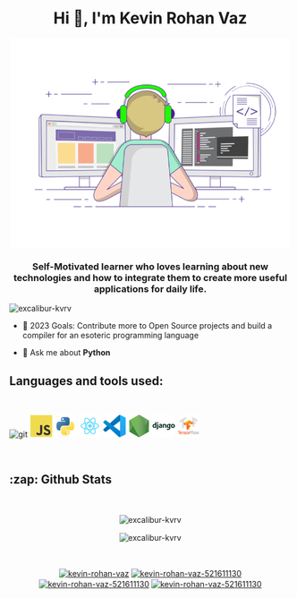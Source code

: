 <h1 align="center">Hi 👋, I'm Kevin Rohan Vaz</h1>
<p align="center"><img src="techguy.gif"align="center" width="500"/></p>
<h3 align="center">Self-Motivated learner who loves learning about new technologies and how to integrate them to create more useful applications for daily life.</h3>

<p align="left"> <img src="https://komarev.com/ghpvc/?username=excalibur-kvrv" alt="excalibur-kvrv" /> </p>

- 🥅 2023 Goals: Contribute more to Open Source projects and build a compiler for an esoteric programming language 

- 💬 Ask me about **Python**



<h2> Languages and tools used: </h2>
<br/>
<p align="left"><img src="https://www.vectorlogo.zone/logos/git-scm/git-scm-icon.svg" alt="git" width="40" height="40"/> 
<img src="https://raw.githubusercontent.com/devicons/devicon/master/icons/javascript/javascript-original.svg" alt="javascript" width="40" height="40"/> 
<img src="https://raw.githubusercontent.com/devicons/devicon/master/icons/python/python-original.svg" alt="python" width="40" height="40"/> 
<img src="https://raw.githubusercontent.com/github/explore/80688e429a7d4ef2fca1e82350fe8e3517d3494d/topics/react/react.png" alt="python" width="40" height="40"/> 
<img src="https://raw.githubusercontent.com/github/explore/80688e429a7d4ef2fca1e82350fe8e3517d3494d/topics/visual-studio-code/visual-studio-code.png" alt="python" width="40" height="40"/> <img src="https://raw.githubusercontent.com/github/explore/80688e429a7d4ef2fca1e82350fe8e3517d3494d/topics/nodejs/nodejs.png" alt="python" width="40" height="40"/> 
<img src="https://raw.githubusercontent.com/github/explore/7456fdff59816d37ef383a6c8f32a26ff7332db2/topics/django/django.png" alt="python" width="40" height="40"/>
<img src="https://raw.githubusercontent.com/github/explore/80688e429a7d4ef2fca1e82350fe8e3517d3494d/topics/tensorflow/tensorflow.png" alt="python" width="40" height="40"/>
</p>
</p>
<br/>

<h2>:zap: Github Stats </h2>
<br/>
<p align="center">
  <img align="center" src="https://github-readme-stats.vercel.app/api/top-langs/?username=excalibur-kvrv&layout=compact&hide=html&theme=radical" alt="excalibur-kvrv" />
</p>

<p align="center">
  <img align="center" src="https://github-readme-stats.vercel.app/api?username=excalibur-kvrv&show_icons=true&theme=radical" alt="excalibur-kvrv" />
</p>

<br/>
<p align="center">
<a href="https://www.linkedin.com/in/kevin-rohan-vaz/" target="blank"><img align="center" src="https://cdn.jsdelivr.net/npm/simple-icons@3.0.1/icons/linkedin.svg" alt="kevin-rohan-vaz" height="30" width="30" /></a>
<a href="https://www.hackerrank.com/excalibur_kvrv?hr_r=1" target="blank"><img align="center" src="https://upload.wikimedia.org/wikipedia/commons/thumb/4/40/HackerRank_Icon-1000px.png/480px-HackerRank_Icon-1000px.png" alt="kevin-rohan-vaz-521611130" height="30" width="30" /></a>
<a href="https://leetcode.com/excalibur-kvrv/" target="blank"><img align="center" src="https://user-images.githubusercontent.com/36547915/97088991-45da5d00-1652-11eb-900f-80d106540f4f.png" alt="kevin-rohan-vaz-521611130" height="30" width="30" /></a> 
<a href="https://www.kaggle.com/excaliburkrv" target="blank"><img align="center" src="https://avatars.githubusercontent.com/u/1336944?s=200&v=4" alt="kevin-rohan-vaz-521611130" height="30" width="30" /></a>  
  
</p>
